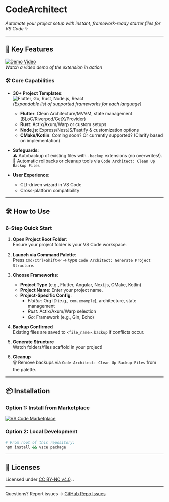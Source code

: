 # CodeArchitect  
*Automate your project setup with instant, framework-ready starter files for VS Code* ✨

---

## 🚀 Key Features  
[![Demo Video](https://img.youtube.com/vi/dCJMxHjxc64/0.jpg)](https://youtu.be/dCJMxHjxc64?si=swGWpwyVEti5-rwW)  
*Watch a video demo of the extension in action*

### 🛠️ Core Capabilities  
- **30+ Project Templates**:  
  ![Flutter, Go, Rust, Node.js, React](https://img.shields.io/badge/frameworks-Flutter%20%7C%20Go%20%7C%20Rust%20%7C%20Node.js%20%7C%20etc.-black?style=flat)  
  *(Expandable list of supported frameworks for each language)*  
  - **Flutter**: Clean Architecture/MVVM, state management (BLoC/Riverpod/GetX/Provider)  
  - **Rust**: Actix/Axum/Warp or custom setups  
  - **Node.js**: Express/NestJS/Fastify & customization options  
  - **CMake/Kotlin**: Coming soon? Or currently supported? (Clarify based on implementation)  

- **Safeguards**:  
  ⚠️ Autobackup of existing files with `.backup` extensions (no overwrites!).  
  💾 Automatic rollbacks or cleanup tools via `Code Architect: Clean Up Backup Files`

- **User Experience**:  
  - CLI-driven wizard in VS Code  
  - Cross-platform compatibility  

---

## 🛠️ How to Use  

### 6-Step Quick Start  
1. **Open Project Root Folder**:  
   Ensure your project folder is your VS Code workspace.  

2. **Launch via Command Palette**:  
   Press `Cmd/Ctrl+Shift+P` → type `Code Architect: Generate Project Structure`.  

3. **Choose Frameworks**:  
   - **Project Type** (e.g., Flutter, Angular, Next.js, CMake, Kotlin)  
   - **Project Name**: Enter your project name.  
   - **Project-Specific Config**:  
     - *Flutter:* Org ID (e.g., `com.example`), architecture, state management  
     - *Rust:* Actix/Axum/Warp selection  
     - *Go:* Framework (e.g., Gin, Echo)  

4. **Backup Confirmed**  
   Existing files are saved to `<file_name>.backup` if conflicts occur.  

5. **Generate Structure**  
   Watch folders/files scaffold in your project!  

6. **Cleanup**  
   🗑️ Remove backups via `Code Architect: Clean Up Backup Files` from the palette.  

---

## 📦 Installation  
### Option 1: Install from Marketplace  
[![VS Code Marketplace](https://img.shields.io/vscode-marketplace/v/Piyu-Pika.code-architect-tool?color=blue)](https://marketplace.visualstudio.com/items?itemName=Piyu-Pika.code-architect-tool)  

### Option 2: Local Development  
```bash
# From root of this repository:
npm install && vsce package
```

---

## 📄 Licenses  
Licensed under [CC BY-NC v4.0](LICENSE.txt). .  


---
Questions? Report issues → [GitHub Repo Issues][issue-link]

[issue-link]: https://github.com/Piyu-Pika/architecture-vscode-extension/issues